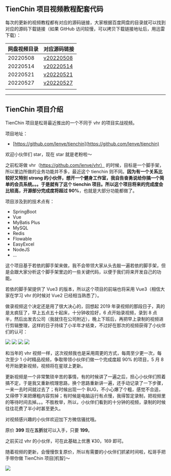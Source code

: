 ## TienChin 项目视频教程配套代码

每次的更新的视频教程都有对应的源码链接，大家根据百度网盘的目录就可以找到对应的源码下载链接（如果 GitHub 访问较慢，可以拷贝下载链接地址后，用迅雷下载）：

|网盘视频目录|对应源码链接|
|:--|:--|
|20220508|[v20220508](https://github.com/lenve/tienchin-video/archive/refs/tags/v20220508.zip)|
|20220514|[v20220514](https://github.com/lenve/tienchin-video/archive/refs/tags/v20220508.zip)|
|20220521|[v20220521](https://github.com/lenve/tienchin-video/archive/refs/tags/v20220521.zip)|
|20220527|[v20220527](https://github.com/lenve/tienchin-video/archive/refs/tags/v20220527.zip)|
|||

---

## TienChin 项目介绍

TienChin 项目是松哥最近推出的一个不同于 vhr 的项目实战视频。

项目地址：

- [https://github.com/lenve/tienchin](https://github.com/lenve/tienchin)

欢迎小伙伴们 star，现在 star 就是老粉啦～

之前松哥做 vhr（https://github.com/lenve/vhr） 的时候，目标是一个脚手架，所以里边所做的业务功能并不多，最近这个 tienchin 则不同。**因为有一个关系比较好又特别 strong 的小伙伴，想开一个健身工作室，我自告奋勇说给你搞一个简单的会员系统。。。于是就有了这个 tienchin 项目。所以这个项目将来的完成度会比较高，开源部分完成度将超过 90%**，也就是大部分功能都做了。

项目涉及到的技术点有：

- SpringBoot
- Vue
- MyBatis Plus
- MySQL
- Redis
- Flowable
- EasyExcel
- NodeJS
- ...

这个项目基于若依的脚手架来做，我不会带领大家从头去敲一遍若依的脚手架，但是会跟大家分析这个脚手架里边的一些关键代码，以便于我们将来开发自己的功能。

若依的脚手架提供了 Vue3 的版本，所以这个项目的前端也将采用 Vue3（相信大家在学习 vhr 的时候对 Vue2 已经相当熟悉了）。

做录视频这个决定还是用了很大决心的，回想起 2019 年录视频的那段日子，真的是太疯狂了，早上五点五十起床，十分钟收拾好，6 点开始录视频，录到 8 点半，然后出发去公司（我就住在公司附近），晚上下班后，再把早上录制的视频进行剪辑整理，这样的日子持续了小半年才结束，不过好在那次的视频获得了小伙伴们的认可：

![](http://img.itboyhub.com/2020/03/video-5.png)
![](http://img.itboyhub.com/2020/03/video-6.jpg)
![](http://img.itboyhub.com/2020/03/video-7.jpg)
![](http://img.itboyhub.com/2020/03/video-8.jpg)

和当年的 vhr 视频一样，这次视频我也是采用周更的方式，每周至少更一次，每次至少 1 小时精品视频，争取带领小伙伴们做一个完成度超 90% 的项目，5 月 8 号开始更新视频，视频将在星球上更新。

更新视频是一个非常繁琐辛苦的事情，有的时候讲了一遍之后，担心小伙伴们照着搞不定，于是我又重新梳理思路，换个思路重新讲一遍，还手动记录了一下步骤，一来一去时间就过去了；有时候出现一个 BUG，不小心爆了个粗，感觉不合适，又得停下来把爆粗内容剪掉；有时候是电脑运行有点慢，我得暂定录制，把视频里的等待时间去掉。。。不胜枚举，所以，小伙伴们看到的十分钟的视频，录制的时候往往花费了半小时甚至更久。

对视频感兴趣的小伙伴欢迎加下方微信骚扰哦。

原价 **399** 现在**五折**就可以入手，只要 **199**。

之前买过 vhr 的小伙伴，可在此基础上优惠 ¥30，169 即可。

随着视频的更新，会慢慢恢复原价，所以有需要的小伙伴们抓紧时间啦，松哥手把手带你做 TienChin 项目[机智]～

![](http://img.itboyhub.com/2021/10/tran/20220504151134.png)